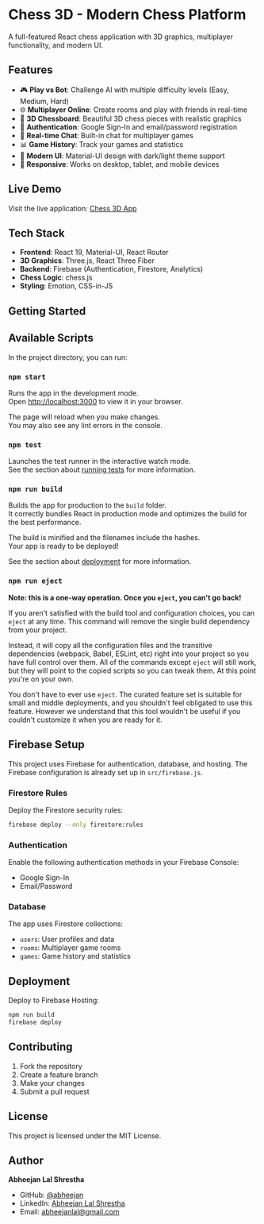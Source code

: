 # Chess 3D - Modern Chess Platform

A full-featured React chess application with 3D graphics, multiplayer functionality, and modern UI.

## Features

- 🎮 **Play vs Bot**: Challenge AI with multiple difficulty levels (Easy, Medium, Hard)
- 🌐 **Multiplayer Online**: Create rooms and play with friends in real-time
- 🎨 **3D Chessboard**: Beautiful 3D chess pieces with realistic graphics
- 🔐 **Authentication**: Google Sign-In and email/password registration
- 💬 **Real-time Chat**: Built-in chat for multiplayer games
- 📊 **Game History**: Track your games and statistics
- 🎨 **Modern UI**: Material-UI design with dark/light theme support
- 📱 **Responsive**: Works on desktop, tablet, and mobile devices

## Live Demo

Visit the live application: [Chess 3D App](https://chess-app-20717.firebaseapp.com)

## Tech Stack

- **Frontend**: React 19, Material-UI, React Router
- **3D Graphics**: Three.js, React Three Fiber
- **Backend**: Firebase (Authentication, Firestore, Analytics)
- **Chess Logic**: chess.js
- **Styling**: Emotion, CSS-in-JS

## Getting Started

## Available Scripts

In the project directory, you can run:

### `npm start`

Runs the app in the development mode.\
Open [http://localhost:3000](http://localhost:3000) to view it in your browser.

The page will reload when you make changes.\
You may also see any lint errors in the console.

### `npm test`

Launches the test runner in the interactive watch mode.\
See the section about [running tests](https://facebook.github.io/create-react-app/docs/running-tests) for more information.

### `npm run build`

Builds the app for production to the `build` folder.\
It correctly bundles React in production mode and optimizes the build for the best performance.

The build is minified and the filenames include the hashes.\
Your app is ready to be deployed!

See the section about [deployment](https://facebook.github.io/create-react-app/docs/deployment) for more information.

### `npm run eject`

**Note: this is a one-way operation. Once you `eject`, you can't go back!**

If you aren't satisfied with the build tool and configuration choices, you can `eject` at any time. This command will remove the single build dependency from your project.

Instead, it will copy all the configuration files and the transitive dependencies (webpack, Babel, ESLint, etc) right into your project so you have full control over them. All of the commands except `eject` will still work, but they will point to the copied scripts so you can tweak them. At this point you're on your own.

You don't have to ever use `eject`. The curated feature set is suitable for small and middle deployments, and you shouldn't feel obligated to use this feature. However we understand that this tool wouldn't be useful if you couldn't customize it when you are ready for it.

## Firebase Setup

This project uses Firebase for authentication, database, and hosting. The Firebase configuration is already set up in `src/firebase.js`.

### Firestore Rules

Deploy the Firestore security rules:

```bash
firebase deploy --only firestore:rules
```

### Authentication

Enable the following authentication methods in your Firebase Console:
- Google Sign-In
- Email/Password

### Database

The app uses Firestore collections:
- `users`: User profiles and data
- `rooms`: Multiplayer game rooms
- `games`: Game history and statistics

## Deployment

Deploy to Firebase Hosting:

```bash
npm run build
firebase deploy
```

## Contributing

1. Fork the repository
2. Create a feature branch
3. Make your changes
4. Submit a pull request

## License

This project is licensed under the MIT License.

## Author

**Abheejan Lal Shrestha**
- GitHub: [@abheejan](https://github.com/abheejan)
- LinkedIn: [Abheejan Lal Shrestha](https://www.linkedin.com/in/abheejan-lal-shrestha-5b9919313/)
- Email: abheejanlal@gmail.com
